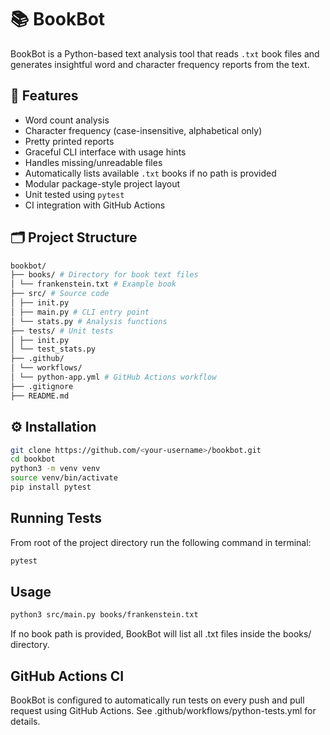 # 📚 BookBot

BookBot is a Python-based text analysis tool that reads `.txt` book files and generates insightful word and character frequency reports from the text.

## 🚀 Features

- Word count analysis
- Character frequency (case-insensitive, alphabetical only)
- Pretty printed reports
- Graceful CLI interface with usage hints
- Handles missing/unreadable files
- Automatically lists available `.txt` books if no path is provided
- Modular package-style project layout
- Unit tested using `pytest`
- CI integration with GitHub Actions

## 🗂 Project Structure
```bash
bookbot/
├── books/ # Directory for book text files
│ └── frankenstein.txt # Example book
├── src/ # Source code
│ ├── init.py
│ ├── main.py # CLI entry point
│ └── stats.py # Analysis functions
├── tests/ # Unit tests
│ ├── init.py
│ └── test_stats.py
├── .github/
│ └── workflows/
│ └── python-app.yml # GitHub Actions workflow
├── .gitignore
├── README.md
```

## ⚙️ Installation

```bash
git clone https://github.com/<your-username>/bookbot.git
cd bookbot
python3 -m venv venv
source venv/bin/activate
pip install pytest
```

## Running Tests
From root of the project directory run the following command in terminal:
```bash
pytest
```

## Usage
```bash
python3 src/main.py books/frankenstein.txt
```
If no book path is provided, BookBot will list all .txt files inside the books/ directory.

## GitHub Actions CI

BookBot is configured to automatically run tests on every push and pull request using GitHub Actions. See .github/workflows/python-tests.yml for details.